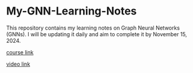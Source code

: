 # My-GNN-Learning-Notes
This repository contains my learning notes on Graph Neural Networks (GNNs). I will be updating it daily and aim to complete it by November 15, 2024.

[course link](https://web.stanford.edu/class/cs224w/)

[video link](https://www.youtube.com/playlist?list=PLoROMvodv4rPLKxIpqhjhPgdQy7imNkDn)
